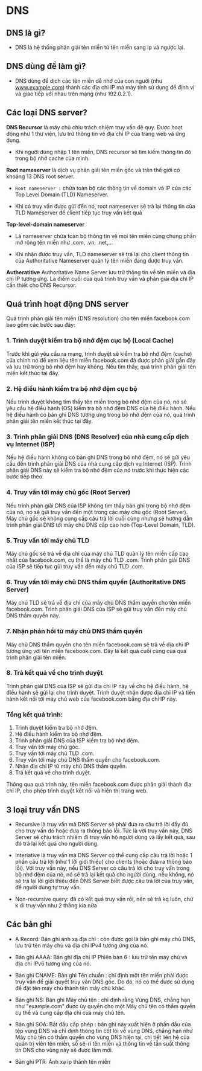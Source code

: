 # DNS

## DNS là gì?

- DNS là hệ thống phân giải tên miền từ tên miền sang ip và ngược lại.

## DNS dùng để  làm gì?

- DNS dùng để dịch các tên miền dễ nhớ của con người (như www.example.com) thành các địa chỉ IP mà máy tính sử dụng để định vị và giao tiếp với nhau trên mạng (như 192.0.2.1).

## Các loại DNS server?

**DNS Recursor** là máy chủ chịu trách nhiệm truy vấn đệ quy. Được hoạt động như 1 thư viện, lưu trữ thông tin về địa chỉ IP của trang web và ứng dụng. 
- Khi người dùng nhập 1 tên miền, DNS recursor sẽ tìm kiếm thông tin đó trong bộ nhớ cache của mình.

**Root nameserver** là dịch vụ phân giải tên miền gốc và trên thế giới có khoảng 13 DNS root server.

- `Root nameserver :` chứa toàn bộ các thông tin về domain và IP của các Top Level Domain (TLD) Nameserver. 

- Khi có truy vấn được gửi đến nó, root nameserver sẽ trả lại thông tin của TLD Nameserver để client tiếp tục truy vấn kết quả

**Top-level-domain nameserver**  

- Là nameserver chứa toàn bộ thông tin về mọi tên miền cùng chung phần mở rộng tên miền như .com, .vn, .net,…  

- Khi nhận được truy vấn, TLD nameserver sẽ trả lại cho client thông tin của Authoritative Nameserver quản lý tên miền đang được truy vấn.

**Autheratitive** Authoritative Name Server lưu trữ thông tin về tên miền và địa chỉ IP tương ứng. Là điểm cuối của quá trình truy vấn và phân giải địa chỉ IP cần thiết cho DNS Recursor.

## Quá trình hoạt động DNS server

Quá trình phân giải tên miền (DNS resolution) cho tên miền facebook.com bao gồm các bước sau đây:

### 1. Trình duyệt kiểm tra bộ nhớ đệm cục bộ (Local Cache)
Trước khi gửi yêu cầu ra mạng, trình duyệt sẽ kiểm tra bộ nhớ đệm (cache) của chính nó để xem liệu tên miền facebook.com đã được phân giải gần đây và lưu trữ trong bộ nhớ đệm hay không. Nếu tìm thấy, quá trình phân giải tên miền kết thúc tại đây.

### 2. Hệ điều hành kiểm tra bộ nhớ đệm cục bộ
Nếu trình duyệt không tìm thấy tên miền trong bộ nhớ đệm của nó, nó sẽ yêu cầu hệ điều hành (OS) kiểm tra bộ nhớ đệm DNS của hệ điều hành. Nếu hệ điều hành có bản ghi DNS tương ứng trong bộ nhớ đệm của nó, quá trình phân giải tên miền kết thúc tại đây.

### 3. Trình phân giải DNS (DNS Resolver) của nhà cung cấp dịch vụ Internet (ISP)
Nếu hệ điều hành không có bản ghi DNS trong bộ nhớ đệm, nó sẽ gửi yêu cầu đến trình phân giải DNS của nhà cung cấp dịch vụ Internet (ISP). Trình phân giải DNS này sẽ kiểm tra bộ nhớ đệm của nó trước khi thực hiện các bước tiếp theo.

### 4. Truy vấn tới máy chủ gốc (Root Server)
Nếu trình phân giải DNS của ISP không tìm thấy bản ghi trong bộ nhớ đệm của nó, nó sẽ gửi truy vấn đến một trong các máy chủ gốc (Root Server). Máy chủ gốc sẽ không cung cấp câu trả lời cuối cùng nhưng sẽ hướng dẫn trình phân giải DNS tới máy chủ DNS cấp cao hơn (Top-Level Domain, TLD).

### 5. Truy vấn tới máy chủ TLD
Máy chủ gốc sẽ trả về địa chỉ của máy chủ TLD quản lý tên miền cấp cao nhất của facebook.com, cụ thể là máy chủ TLD .com. Trình phân giải DNS của ISP sẽ tiếp tục gửi truy vấn đến máy chủ TLD .com.

### 6. Truy vấn tới máy chủ DNS thẩm quyền (Authoritative DNS Server)
Máy chủ TLD sẽ trả về địa chỉ của máy chủ DNS thẩm quyền cho tên miền facebook.com. Trình phân giải DNS của ISP sẽ gửi truy vấn đến máy chủ DNS thẩm quyền này.

### 7. Nhận phản hồi từ máy chủ DNS thẩm quyền
Máy chủ DNS thẩm quyền cho tên miền facebook.com sẽ trả về địa chỉ IP tương ứng với tên miền facebook.com. Đây là kết quả cuối cùng của quá trình phân giải tên miền.

### 8. Trả kết quả về cho trình duyệt
Trình phân giải DNS của ISP sẽ gửi địa chỉ IP này về cho hệ điều hành, hệ điều hành sẽ gửi lại cho trình duyệt. Trình duyệt nhận được địa chỉ IP và tiến hành kết nối tới máy chủ web của facebook.com bằng địa chỉ IP này.

### Tổng kết quá trình:
1. Trình duyệt kiểm tra bộ nhớ đệm.
2. Hệ điều hành kiểm tra bộ nhớ đệm.
3. Trình phân giải DNS của ISP kiểm tra bộ nhớ đệm.
4. Truy vấn tới máy chủ gốc.
5. Truy vấn tới máy chủ TLD .com.
6. Truy vấn tới máy chủ DNS thẩm quyền cho facebook.com.
7. Nhận địa chỉ IP từ máy chủ DNS thẩm quyền.
8. Trả kết quả về cho trình duyệt.

Thông qua quá trình này, tên miền facebook.com được phân giải thành địa chỉ IP, cho phép trình duyệt kết nối và hiển thị trang web.

## 3 loại truy vấn DNS

- Recursive là truy vấn mà DNS Server sẽ phải đưa ra câu trả lời đầy đủ cho truy vấn đó hoặc đưa ra thông báo lỗi. Tức là với truy vấn này, DNS Server sẽ chịu trách nhiệm đi truy vấn hộ người dùng và lấy kết quả, sau đó trả lại kết quả cho người dùng.

- Interiative là truy vấn mà DNS Server có thể cung cấp câu trả lời hoặc 1 phần câu trả lời (như 1 lời giới thiệu) cho clients (hoặc đưa ra thông báo lỗi). Với truy vấn này, nếu DNS Server có câu trả lời cho truy vấn trong bộ nhớ đệm của nó, nó sẽ trả lại kết quả cho người dùng, nếu không, nó sẽ trả lại lời giới thiệu đến DNS Server biết được câu trả lời của truy vấn, để người dùng tự truy vấn.

- Non-recursive query: đã có kết quả truy vấn rồi, nên sẽ trả kq luôn, chứ k đi truy vấn như 2 thằng kia nữa
## Các bản ghi

- A Record: Bản ghi ánh xạ địa chỉ : còn được gọi là bản ghi máy chủ DNS, lưu trữ tên máy chủ và địa chỉ IPv4 tương ứng của nó.

- Bản ghi AAAA: Bản ghi địa chỉ IP Phiên bản 6 : lưu trữ tên máy chủ và địa chỉ IPv6 tương ứng của nó.

- Bản ghi CNAME: Bản ghi Tên chuẩn : chỉ định một tên miền phải được truy vấn để giải quyết truy vấn DNS gốc. Do đó, nó có thể được sử dụng để đặt tên máy chủ thành tên máy chủ khác.

- Bản ghi NS: Bản ghi Máy chủ tên : chỉ định rằng Vùng DNS, chẳng hạn như "example.com" được ủy quyền cho một Máy chủ tên có thẩm quyền cụ thể và cung cấp địa chỉ của máy chủ tên.

- Bản ghi SOA: Bắt đầu cấp phép : bản ghi này xuất hiện ở phần đầu của tệp vùng DNS và chỉ định thông tin cốt lõi về vùng DNS, chẳng hạn như Máy chủ tên có thẩm quyền cho vùng DNS hiện tại, chi tiết liên hệ của quản trị viên tên miền, số sê-ri tên miền và thông tin về tần suất thông tin DNS cho vùng này sẽ được làm mới.

- Bản ghi PTR: Ánh xạ ip thành tên miền
